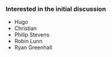 ### Interested in the initial discussion

* Hugo
* Christian
* Philip Stevens
* Robin Lunn
* Ryan Greenhall
